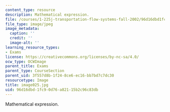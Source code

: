 ```yaml
---
content_type: resource
description: Mathematical expression.
file: /courses/1-225j-transportation-flow-systems-fall-2002/96d16dbd1fc90d76a82115b2c96c83db_image025.jpg
file_type: image/jpeg
image_metadata:
  caption: ''
  credit: ''
  image-alt: ''
learning_resource_types:
- Exams
license: https://creativecommons.org/licenses/by-nc-sa/4.0/
ocw_type: OCWImage
parent_title: Exams
parent_type: CourseSection
parent_uid: 3f557d8b-1f24-8ce6-ec16-bb7bd7c7dc30
resourcetype: Image
title: image025.jpg
uid: 96d16dbd-1fc9-0d76-a821-15b2c96c83db
---
```

Mathematical expression.